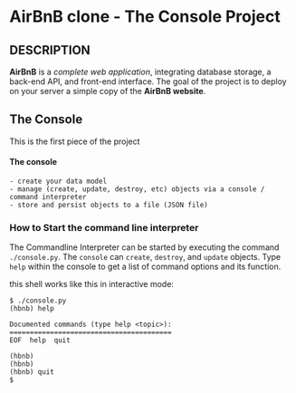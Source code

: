 
# <h1 align="left">AirBnB clone - The Console Project </h1>


## DESCRIPTION

**AirBnB** is a *complete web application*, integrating database storage, a back-end API, and front-end interface.
The goal of the project is to deploy on your server a simple copy of the **AirBnB website**.

##  The Console 

This is the first piece of the project 
 
 #### The console 
    - create your data model
    - manage (create, update, destroy, etc) objects via a console / command interpreter
    - store and persist objects to a file (JSON file)


### How to Start the command line interpreter

The Commandline Interpreter can be started by executing the command `./console.py`. 
The `console` can `create`, `destroy`, and `update` objects. 
Type `help` within the console to get a list of command options and its function.


this shell works like this in interactive mode:
```
$ ./console.py
(hbnb) help

Documented commands (type help <topic>):
========================================
EOF  help  quit

(hbnb) 
(hbnb) 
(hbnb) quit
$
```
